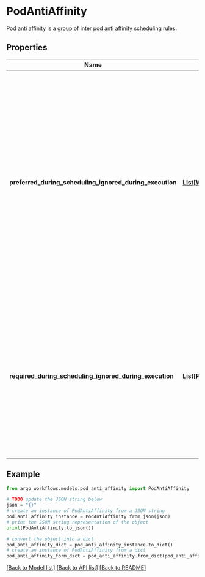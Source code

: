 # PodAntiAffinity

Pod anti affinity is a group of inter pod anti affinity scheduling rules.

## Properties

Name | Type | Description | Notes
------------ | ------------- | ------------- | -------------
**preferred_during_scheduling_ignored_during_execution** | [**List[WeightedPodAffinityTerm]**](WeightedPodAffinityTerm.md) | The scheduler will prefer to schedule pods to nodes that satisfy the anti-affinity expressions specified by this field, but it may choose a node that violates one or more of the expressions. The node that is most preferred is the one with the greatest sum of weights, i.e. for each node that meets all of the scheduling requirements (resource request, requiredDuringScheduling anti-affinity expressions, etc.), compute a sum by iterating through the elements of this field and adding \&quot;weight\&quot; to the sum if the node has pods which matches the corresponding podAffinityTerm; the node(s) with the highest sum are the most preferred. | [optional] 
**required_during_scheduling_ignored_during_execution** | [**List[PodAffinityTerm]**](PodAffinityTerm.md) | If the anti-affinity requirements specified by this field are not met at scheduling time, the pod will not be scheduled onto the node. If the anti-affinity requirements specified by this field cease to be met at some point during pod execution (e.g. due to a pod label update), the system may or may not try to eventually evict the pod from its node. When there are multiple elements, the lists of nodes corresponding to each podAffinityTerm are intersected, i.e. all terms must be satisfied. | [optional] 

## Example

```python
from argo_workflows.models.pod_anti_affinity import PodAntiAffinity

# TODO update the JSON string below
json = "{}"
# create an instance of PodAntiAffinity from a JSON string
pod_anti_affinity_instance = PodAntiAffinity.from_json(json)
# print the JSON string representation of the object
print(PodAntiAffinity.to_json())

# convert the object into a dict
pod_anti_affinity_dict = pod_anti_affinity_instance.to_dict()
# create an instance of PodAntiAffinity from a dict
pod_anti_affinity_form_dict = pod_anti_affinity.from_dict(pod_anti_affinity_dict)
```
[[Back to Model list]](../README.md#documentation-for-models) [[Back to API list]](../README.md#documentation-for-api-endpoints) [[Back to README]](../README.md)


